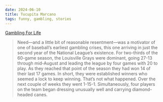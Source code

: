 ```yaml
---
date: 2024-06-10
title: Tucupita Marcano
tags: funny, gambling, stories
---
```


[Gambling For Life](https://defector.com/gambling-for-life)

> Need—and a little bit of reasonable resentment—was a motivator of one of baseball’s earliest gambling crises, this one arriving in just the second year of the National League’s existence. For two-thirds of the 60-game season, the Louisville Grays were dominant, going 27-13 through mid-August and leading the league by four games with 20 to play. As they reached that point of the season they had won 14 of their last 17 games. In short, they were established winners who seemed a lock to keep winning. That’s not what happened. Over the next couple of weeks they went 1-15-1. Simultaneously, four players on the team began dressing unusually well and carrying diamond-headed canes.


